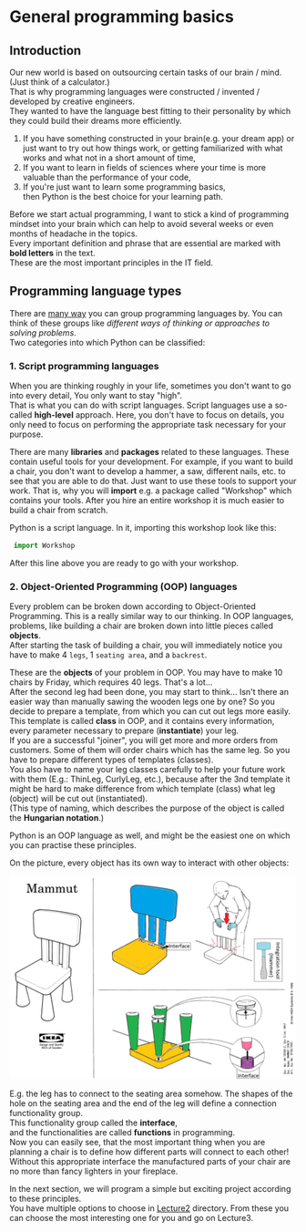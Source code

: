 # General programming basics
## Introduction
Our new world is based on outsourcing certain tasks of our brain / mind. (Just think of a calculator.)  
That is why programming languages were constructed / invented / developed by creative engineers.  
They wanted to have the language best fitting to their personality by which they could build their dreams more efficiently. 
1. If you have something constructed in your brain(e.g. your dream app) or just want to try out how things work, 
or getting familiarized with what works and what not in a short amount of time,
2. If you want to learn in fields of sciences where your time is more valuable than the performance of your code,
3. If you're just want to learn some programming basics,  
then Python is the best choice for your learning path.

Before we start actual programming, I want to stick a kind of programming mindset into your brain 
which can help to avoid several weeks or even months of headache in the topics.  
Every important definition and phrase that are essential are marked with **bold letters** in the text.  
These are the most important principles in the IT field.

## Programming language types
There are [many way](https://softwareengineering.stackexchange.com/questions/17976/how-many-types-of-programming-languages-are-there) you can group programming languages by. 
You can think of these groups like *different ways of thinking or approaches to solving problems*.  
Two categories into which Python can be classified:

### 1. **Script** programming languages  
   When you are thinking roughly in your life, sometimes you don't want to go into every detail, You only want to stay "high".  
   That is what you can do with script languages. Script languages use a so-called **high-level** approach. 
   Here, you don't have to focus on details, you only need to focus on performing the appropriate task necessary for your purpose.  
   
   There are many **libraries** and **packages** related to these languages. These contain useful tools for your development.
   For example, if you want to build a chair, you don't want to develop a hammer, a saw, different nails, etc. to see that you are able to do that. 
   Just want to use these tools to support your work. That is, why you will **import** e.g. a package called "Workshop" which contains your tools.
   After you hire an entire workshop it is much easier to build a chair from scratch.

   Python is a script language. In it, importing this workshop look like this:
   ```python
    import Workshop
   ```
   After this line above you are ready to go with your workshop.
   
### 2. Object-Oriented Programming (OOP) languages
Every problem can be broken down according to Object-Oriented Programming. This is a really similar way to our thinking.
In OOP languages, problems, like building a chair are broken down into little pieces called **objects**.  
After starting the task of building a chair, you will immediately notice you have to make 4 `legs`, 1 `seating area`, and a `backrest`.  

These are the **objects** of your problem in OOP. You may have to make 10 chairs by Friday, which requires 40 legs. That's a lot...   
After the second leg had been done, you may start to think... Isn't there an easier way than manually sawing the wooden legs one by one?
So you decide to prepare a template, from which you can cut out legs more easily.  
This template is called **class** in OOP, and it contains every information, every parameter necessary to prepare (**instantiate**) your leg.  
If you are a successful "joiner", you will get more and more orders from customers. Some of them will order chairs which has the same leg.
So you have to prepare different types of templates (classes).  
You also have to name your leg classes carefully to help your future work with them (E.g.: ThinLeg, CurlyLeg, etc.),
because after the 3nd template it might be hard to make difference from which template (class) what leg (object) will be cut out (instantiated).  
(This type of naming, which describes the purpose of the object is called the **Hungarian notation**.)   
   
Python is an OOP language as well, and might be the easiest one on which you can practise these principles.

On the picture, every object has its own way to interact with other objects:  

![](Pictures/chair.png)  

E.g. the leg has to connect to the seating area somehow.
The shapes of the hole on the seating area and the end of the leg will define a connection functionality group.  
This functionality group called the **interface**,  
and the functionalities are called **functions** in programming.  
Now you can easily see, that the most important thing when you are planning a chair is to define how different parts will connect to each other!  
Without this appropriate interface the manufactured parts of your chair are no more than fancy lighters in your fireplace.

In the next section, we will program a simple but exciting project according to these principles.  
You have multiple options to choose in [Lecture2](../Lecture_02) directory. From these you can choose the most interesting one for you and go on Lecture3.